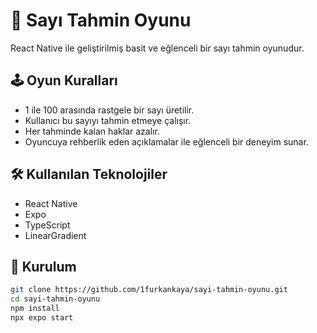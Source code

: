 # 🎯 Sayı Tahmin Oyunu

React Native ile geliştirilmiş basit ve eğlenceli bir sayı tahmin oyunudur.

## 🕹️ Oyun Kuralları

- 1 ile 100 arasında rastgele bir sayı üretilir.
- Kullanıcı bu sayıyı tahmin etmeye çalışır.
- Her tahminde kalan haklar azalır.
- Oyuncuya rehberlik eden açıklamalar ile eğlenceli bir deneyim sunar.

## 🛠️ Kullanılan Teknolojiler

- React Native
- Expo
- TypeScript
- LinearGradient

## 🚀 Kurulum

```bash
git clone https://github.com/1furkankaya/sayi-tahmin-oyunu.git
cd sayi-tahmin-oyunu
npm install
npx expo start
